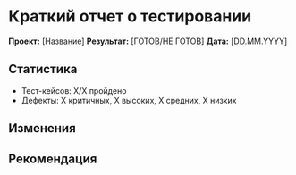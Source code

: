 # Краткий отчет о тестировании

**Проект:** [Название]
**Результат:** [ГОТОВ/НЕ ГОТОВ]
**Дата:** [DD.MM.YYYY]

## Статистика
- Тест-кейсов: X/X пройдено
- Дефекты: X критичных, X высоких, X средних, X низких  

## Изменения

## Рекомендация
